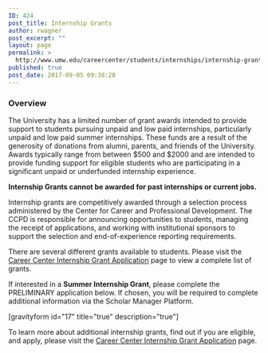 ```yaml
---
ID: 424
post_title: Internship Grants
author: rwagner
post_excerpt: ""
layout: page
permalink: >
  http://www.umw.edu/careercenter/students/internships/internship-grants/
published: true
post_date: 2017-09-05 09:38:28
---
```

<h3 class="entry-title"><strong>Overview</strong></h3>
<div class="entry-content">

The University has a limited number of grant awards intended to provide support to students pursuing unpaid and low paid internships, particularly unpaid and low paid summer internships. These funds are a result of the generosity of donations from alumni, parents, and friends of the University. Awards typically range from between $500 and $2000 and are intended to provide funding support for eligible students who are participating in a significant unpaid or underfunded internship experience.

</div>
<strong>Internship Grants cannot be awarded for past internships or current jobs. </strong>
<div class="entry-content">

Internship grants are competitively awarded through a selection process administered by the Center for Career and Professional Development. The CCPD is responsible for announcing opportunities to students, managing the receipt of applications, and working with institutional sponsors to support the selection and end-of-experience reporting requirements.

</div>
There are several different grants available to students. Please visit the <a href="https://umw.scholarships.ngwebsolutions.com/CMXAdmin/Cmx_Content.aspx?cpId=1046">Career Center Internship Grant Application</a> page to view a complete list of grants.

If interested in a <b>Summer Internship Grant</b>, please complete the PRELIMINARY application below. If chosen, you will be required to complete additional information via the Scholar Manager Platform.

[gravityform id="17" title="true" description="true"]
<div class="entry-content">

To learn more about additional internship grants, find out if you are eligible, and apply, please visit the <a href="https://umw.scholarships.ngwebsolutions.com/CMXAdmin/Cmx_Content.aspx?cpId=1046">Career Center Internship Grant Application</a> page.

</div>